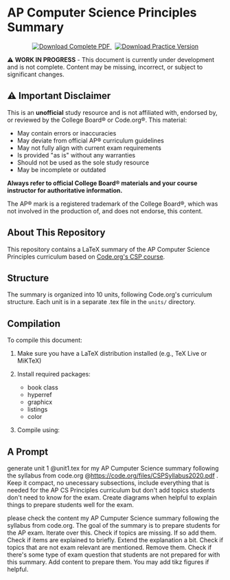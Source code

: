 # AP Computer Science Principles Summary

<div align="center">
  <a href="https://github.com/witi42/ap-cs-principles-summary/blob/pdf-latest/AP-CSP-Summary.pdf">
    <img src="https://img.shields.io/badge/Download-Complete%20PDF-2ea44f?style=for-the-badge&logo=adobe-acrobat-reader" alt="Download Complete PDF">
  </a>
  &nbsp;
  <a href="https://github.com/witi42/ap-cs-principles-summary/blob/pdf-latest/AP-CSP-Summary-Blanks.pdf">
    <img src="https://img.shields.io/badge/Download-Practice%20Version-blue?style=for-the-badge&logo=adobe-acrobat-reader" alt="Download Practice Version">
  </a>
</div>


⚠️ **WORK IN PROGRESS** - This document is currently under development and is not complete. Content may be missing, incorrect, or subject to significant changes.

## ⚠️ Important Disclaimer

This is an **unofficial** study resource and is not affiliated with, endorsed by, or reviewed by the College Board® or Code.org®. This material:

- May contain errors or inaccuracies
- May deviate from official AP® curriculum guidelines
- May not fully align with current exam requirements
- Is provided "as is" without any warranties
- Should not be used as the sole study resource
- May be incomplete or outdated

**Always refer to official College Board® materials and your course instructor for authoritative information.**

The AP® mark is a registered trademark of the College Board®, which was not involved in the production of, and does not endorse, this content.

## About This Repository

This repository contains a LaTeX summary of the AP Computer Science Principles curriculum based on [Code.org's CSP course](https://code.org/files/CSPSyllabus2020.pdf).

## Structure

The summary is organized into 10 units, following Code.org's curriculum structure. Each unit is in a separate .tex file in the `units/` directory.

## Compilation

To compile this document:

1. Make sure you have a LaTeX distribution installed (e.g., TeX Live or MiKTeX)
2. Install required packages:
   - book class
   - hyperref
   - graphicx
   - listings
   - color

3. Compile using:

## A Prompt
generate unit 1 @unit1.tex for my AP Cumputer Science summary following the syllabus from code.org @https://code.org/files/CSPSyllabus2020.pdf . 
Keep it compact, no unecessary subsections, include everything that is needed for the AP CS Principles curriculum but don't add topics students don't need to know for the exam. Create diagrams when helpful to explain things to prepare students well for the exam.


please check the content my AP Cumputer Science summary following the syllabus from code.org. The goal of the summary is to prepare students for the AP exam. Iterate over this. Check if topics are missing. If so add them. Check if items are explained to briefly. Extend the explanation a bit. Check if topics that are not exam relevant are mentioned. Remove them. 
Check if there's some type of exam question that students are not prepared for with this summary. Add content to prepare them. You may add tikz figures if helpful.


